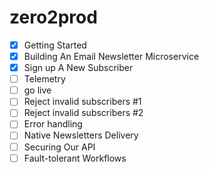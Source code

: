 # zero2prod

- [x] Getting Started
- [x] Building An Email Newsletter Microservice
- [x] Sign up A New Subscriber
- [ ] Telemetry
- [ ] go live
- [ ] Reject invalid subscribers #1
- [ ] Reject invalid subscribers #2
- [ ] Error handling
- [ ] Native Newsletters Delivery
- [ ] Securing Our API
- [ ] Fault-tolerant Workflows

